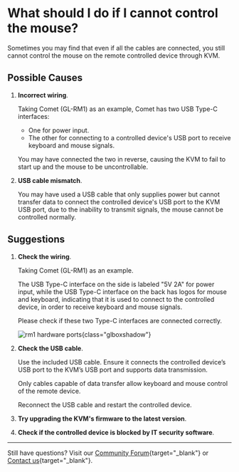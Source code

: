 # What should I do if I cannot control the mouse?

Sometimes you may find that even if all the cables are connected, you still cannot control the mouse on the remote controlled device through KVM.

## Possible Causes

1. **Incorrect wiring**. 

    Taking Comet (GL-RM1) as an example, Comet has two USB Type-C interfaces: 

    - One for power input.
    - The other for connecting to a controlled device's USB port to receive keyboard and mouse signals. 
    
    You may have connected the two in reverse, causing the KVM to fail to start up and the mouse to be uncontrollable.

2. **USB cable mismatch**. 

    You may have used a USB cable that only supplies power but cannot transfer data to connect the controlled device's USB port to the KVM USB port, due to the inability to transmit signals, the mouse cannot be controlled normally.

## Suggestions

1. **Check the wiring**. 

    Taking Comet (GL-RM1) as an example. 
    
    The USB Type-C interface on the side is labeled "5V 2A" for power input, while the USB Type-C interface on the back has logos for mouse and keyboard, indicating that it is used to connect to the controlled device, in order to receive keyboard and mouse signals. 

    Please check if these two Type-C interfaces are connected correctly.

    ![rm1 hardware ports](https://static.gl-inet.com/docs/kvm/faq/cannot_control_mouse/rm1_ports.png){class="glboxshadow"}

2. **Check the USB cable**. 

    Use the included USB cable. Ensure it connects the controlled device’s USB port to the KVM’s USB port and supports data transmission.

    Only cables capable of data transfer allow keyboard and mouse control of the remote device.

    Reconnect the USB cable and restart the controlled device.

3. **Try upgrading the KVM's firmware to the latest version**.

4. **Check if the controlled device is blocked by IT security software**.

---

Still have questions? Visit our [Community Forum](https://forum.gl-inet.com){target="_blank"} or [Contact us](https://www.gl-inet.com/contacts/){target="_blank"}.